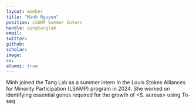 ```yaml
---
layout: member
title: "Minh Nguyen"
position: LSAMP Summer Intern
handle: qingtanglab
email: 
twitter: 
github: 
scholar: 
image: 
cv: 
alumni: true
---
```

Minh joined the Tang Lab as a summer intern in the Louis Stokes Alliances for Minority Participation (LSAMP) program in 2024. She worked on identifying essential genes required for the growth of <S. aureus> using Tn-seq

